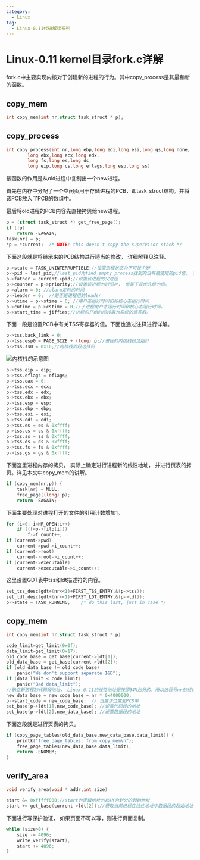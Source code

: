 ```yaml
---
category:
  - Linux
tag:
  - Linux-0.11代码解读系列
---
```


# Linux-0.11 kernel目录fork.c详解

fork.c中主要实现内核对于创建新的进程的行为。其中copy_process是其最和新的函数。

## copy_mem
```c
int copy_mem(int nr,struct task_struct * p);
```



## copy_process
```c
int copy_process(int nr,long ebp,long edi,long esi,long gs,long none,
		long ebx,long ecx,long edx,
		long fs,long es,long ds,
		long eip,long cs,long eflags,long esp,long ss)
```

该函数的作用是从old进程中复制出一个new进程。

首先在内存中分配了一个空闲页用于存储进程的PCB，即task_struct结构。并将该PCB放入了PCB的数组中。

最后将old进程的PCB内容先直接拷贝给new进程。

```c
p = (struct task_struct *) get_free_page();
if (!p)
    return -EAGAIN;
task[nr] = p;	
*p = *current;	/* NOTE! this doesn't copy the supervisor stack */
```
下面这段就是将继承来的PCB结构进行适当的修改， 详细解释见注释。

```c
p->state = TASK_UNINTERRUPTIBLE;//设置进程状态为不可被中断
p->pid = last_pid;//last_pid为find_empty_process找到的没有被使用的pid值， 将其设置给新的进程
p->father = current->pid;//设置该进程的父进程
p->counter = p->priority;//设置该进程的时间片， 值等于其优先级的值。
p->alarm = 0; //alarm定时的时间
p->leader = 0;	//是否是进程组的leader
p->utime = p->stime = 0; //用户态运行时间和和核心态运行时间
p->cutime = p->cstime = 0;//子进程用户态运行时间和核心态运行时间。
p->start_time = jiffies;//进程的开始时间设置为系统的滴答数。
```

下面一段是设置PCB中有关TSS寄存器的值。下面也通过注释进行详解。
```c
p->tss.back_link = 0;
p->tss.esp0 = PAGE_SIZE + (long) p;//进程的内核栈栈顶指针
p->tss.ss0 = 0x10;//内核栈的段选择符
```

![内核栈的示意图]()

```c
p->tss.eip = eip;
p->tss.eflags = eflags;
p->tss.eax = 0;
p->tss.ecx = ecx;
p->tss.edx = edx;
p->tss.ebx = ebx;
p->tss.esp = esp;
p->tss.ebp = ebp;
p->tss.esi = esi;
p->tss.edi = edi;
p->tss.es = es & 0xffff;     
p->tss.cs = cs & 0xffff;
p->tss.ss = ss & 0xffff;
p->tss.ds = ds & 0xffff;
p->tss.fs = fs & 0xffff;
p->tss.gs = gs & 0xffff;
```


下面这里进程内存的拷贝， 实际上确定进行进程新的线性地址， 并进行页表的拷贝。详见本文中copy_mem的讲解。
```c
if (copy_mem(nr,p)) {
    task[nr] = NULL;
    free_page((long) p);
    return -EAGAIN;
```


下面主要处理对进程打开的文件的引用计数增加1。
```c
for (i=0; i<NR_OPEN;i++)
    if ((f=p->filp[i]))
        f->f_count++;
if (current->pwd)
    current->pwd->i_count++;
if (current->root)
    current->root->i_count++;
if (current->executable)
    current->executable->i_count++;
```

这里设置GDT表中tss和ldt描述符的内容。
```c
set_tss_desc(gdt+(nr<<1)+FIRST_TSS_ENTRY,&(p->tss));
set_ldt_desc(gdt+(nr<<1)+FIRST_LDT_ENTRY,&(p->ldt));
p->state = TASK_RUNNING;	/* do this last, just in case */
```

## copy_mem
```c
int copy_mem(int nr,struct task_struct * p)
```


```c
code_limit=get_limit(0x0f);
data_limit=get_limit(0x17);
old_code_base = get_base(current->ldt[1]);
old_data_base = get_base(current->ldt[2]);
if (old_data_base != old_code_base)
    panic("We don't support separate I&D");
if (data_limit < code_limit)
    panic("Bad data_limit");
//确立新进程的代码段地址， Linux-0.11的线性地址是按照64M划分的，所以进程号nr的线性地址的起始位置是nr* 0x4000000
new_data_base = new_code_base = nr * 0x4000000;
p->start_code = new_code_base;  // 设置该位置到PCB中
set_base(p->ldt[1],new_code_base); //设置代码段的地址
set_base(p->ldt[2],new_data_base); //设置数据段的地址
```

下面这段就是进行页表的拷贝。
```c
if (copy_page_tables(old_data_base,new_data_base,data_limit)) {
    printk("free_page_tables: from copy_mem\n");
    free_page_tables(new_data_base,data_limit);
    return -ENOMEM;
}
```


## verify_area
```c
void verify_area(void * addr,int size)
```

```c
start &= 0xfffff000;//start为逻辑地址的以4K为划分的起始地址
start += get_base(current->ldt[2]);//获取当前进程在线性地址中数据段的起始地址， 加起来就是该逻辑地址转化到了线性地址
```

下面进行写保护验证， 如果页面不可以写，则进行页面复制。
```c
while (size>0) {
    size -= 4096;
    write_verify(start);
    start += 4096;
}
```


